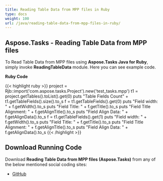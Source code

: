 ```yaml
---
title: Reading Table Data from MPP files in Ruby
type: docs
weight: 100
url: /java/reading-table-data-from-mpp-files-in-ruby/
---
```


## **Aspose.Tasks - Reading Table Data from MPP files**
To Read Table Data from MPP files using **Aspose.Tasks Java for Ruby**, simply invoke **ReadingTableData** module. Here you can see example code.

**Ruby Code**

{{< highlight ruby >}}
project = Rjb::import('com.aspose.tasks.Project').new('test_tasks.mpp')
t1 = project.getTables().toList().get(0)
puts "Table Fields Count" + t1.getTableFields().size().to_s
f = t1.getTableFields().get(0)
puts "Field width: " + f.getWidth().to_s
puts "Field Title: " + f.getTitle().to_s
puts "Field Title Alignment: " + f.getAlignTitle().to_s
puts "Field Align Data: " + f.getAlignData().to_s
f = t1.getTableFields().get(1)
puts "Field width: " + f.getWidth().to_s
puts "Field Title: " + f.getTitle().to_s
puts "Field Title Alignment: " + f.getAlignTitle().to_s
puts "Field Align Data: " + f.getAlignData().to_s
{{< /highlight >}}

## **Download Running Code**
Download **Reading Table Data from MPP files (Aspose.Tasks)** from any of the below mentioned social coding sites:

- [GitHub](https://github.com/aspose-tasks/Aspose.Tasks-for-Java/blob/master/Plugins/Aspose_Tasks_Java_for_Ruby/lib/asposetasksjava/Projects/readingtabledata.rb)
